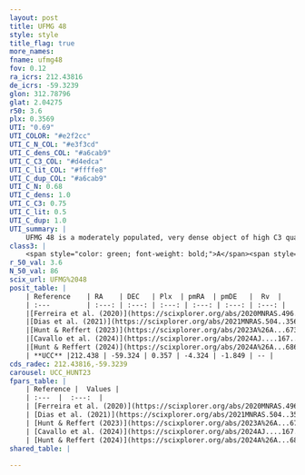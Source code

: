 ```yaml
---
layout: post
title: UFMG 48
style: style
title_flag: true
more_names: 
fname: ufmg48
fov: 0.12
ra_icrs: 212.43816
de_icrs: -59.3239
glon: 312.78796
glat: 2.04275
r50: 3.6
plx: 0.3569
UTI: "0.69"
UTI_COLOR: "#e2f2cc"
UTI_C_N_COL: "#e3f3cd"
UTI_C_dens_COL: "#a6cab9"
UTI_C_C3_COL: "#d4edca"
UTI_C_lit_COL: "#ffffe8"
UTI_C_dup_COL: "#a6cab9"
UTI_C_N: 0.68
UTI_C_dens: 1.0
UTI_C_C3: 0.75
UTI_C_lit: 0.5
UTI_C_dup: 1.0
UTI_summary: |
    UFMG 48 is a moderately populated, very dense object of high C3 quality. It is moderately studied in the literature.
class3: |
    <span style="color: green; font-weight: bold;">A</span><span style="color: #FFC300; font-weight: bold;">B</span>
r_50_val: 3.6
N_50_val: 86
scix_url: UFMG%2048
posit_table: |
    | Reference    | RA    | DEC   | Plx  | pmRA  | pmDE   |  Rv  |
    | :---         | :---: | :---: | :---: | :---: | :---: | :---: |
    |[Ferreira et al. (2020)](https://scixplorer.org/abs/2020MNRAS.496.2021F) | 212.437 | -59.356 | 0.321 | -4.311 | -1.866 | -- |
    |[Dias et al. (2021)](https://scixplorer.org/abs/2021MNRAS.504..356D) | 212.434 | -59.341 | 0.325 | -4.312 | -1.863 | -- |
    |[Hunt & Reffert (2023)](https://scixplorer.org/abs/2023A%26A...673A.114H) | 212.429 | -59.316 | 0.357 | -4.309 | -1.828 | -- |
    |[Cavallo et al. (2024)](https://scixplorer.org/abs/2024AJ....167...12C) | 212.441 | -59.321 | 0.357 | -- | -- | -- |
    |[Hunt & Reffert (2024)](https://scixplorer.org/abs/2024A%26A...686A..42H) | 212.429 | -59.316 | 0.357 | -4.309 | -1.828 | -- |
    | **UCC** |212.438 | -59.324 | 0.357 | -4.324 | -1.849 | -- | 
cds_radec: 212.43816,-59.3239
carousel: UCC_HUNT23
fpars_table: |
    | Reference |  Values |
    | :---  |  :---:  |
    | [Ferreira et al. (2020)](https://scixplorer.org/abs/2020MNRAS.496.2021F) | `E(B-V)=1.1, m-M=12.4, logt=8.35` |
    | [Dias et al. (2021)](https://scixplorer.org/abs/2021MNRAS.504..356D) | `Av=2.616, Dist=2679, logage=8.423, [Fe/H]=-0.01` |
    | [Hunt & Reffert (2023)](https://scixplorer.org/abs/2023A%26A...673A.114H) | `AV50=2.567, diffAV50=2.774, MOD50=12.004, logAge50=7.703` |
    | [Cavallo et al. (2024)](https://scixplorer.org/abs/2024AJ....167...12C) | `AV50=2.12, dMod50=11.7, logAge50=8.62, [Fe/H]50=0.51` |
    | [Hunt & Reffert (2024)](https://scixplorer.org/abs/2024A%26A...686A..42H) | `MassJ=694.405` |
shared_table: |
    
---
```

